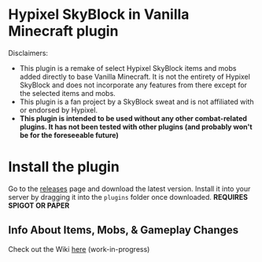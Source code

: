 # Hypixel SkyBlock in Vanilla Minecraft plugin
Disclaimers: 
* This plugin is a remake of select Hypixel SkyBlock items and mobs added directly to base Vanilla Minecraft. It is not the entirety of Hypixel SkyBlock and does not incorporate any features from there except for the selected items and mobs.
* This plugin is a fan project by a SkyBlock sweat and is not affiliated with or endorsed by Hypixel.
* **This plugin is intended to be used without any other combat-related plugins. It has not been tested with other plugins (and probably won't be for the foreseeable future)**

# Install the plugin
Go to the [releases](https://github.com/Poseidon-I/HypixelSBInVanillaMC/releases) page and download the latest version.
Install it into your server by dragging it into the `plugins` folder once downloaded.
**REQUIRES SPIGOT OR PAPER**

## Info About Items, Mobs, & Gameplay Changes
Check out the Wiki [here](https://github.com/Poseidon-I/HypixelSBInVanillaMC/wiki) (work-in-progress)
